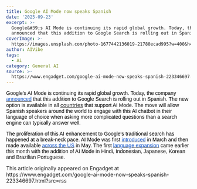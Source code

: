 ```yaml
---
title: Google AI Mode now speaks Spanish
date: '2025-09-23'
excerpt: >-
  Google&#39;s AI Mode is continuing its rapid global growth. Today, the company
  announced that this addition to Google Search is rolling out in Spanish...
coverImage: >-
  https://images.unsplash.com/photo-1677442136019-21780ecad995?w=400&h=200&fit=crop&auto=format
author: AIVibe
tags:
  - Ai
category: General AI
source: >-
  https://www.engadget.com/google-ai-mode-now-speaks-spanish-223346697.html?src=rss
---
```

<p style="text-align:left;"><span style="color:rgb(0, 0, 0);font-family:Arial, sans-serif;">Google&#39;s AI Mode is continuing its rapid global growth. Today, the company </span><a target="_blank" class="link" href="https://blog.google/products/search/ai-mode-spanish/"><span style="color:rgb(17, 85, 204);font-family:Arial, sans-serif;">announced</span></a><span style="color:rgb(0, 0, 0);font-family:Arial, sans-serif;"> that this addition to Google Search is rolling out in Spanish. The new option is available in all </span><a target="_blank" class="link" href="https://support.google.com/websearch/answer/16011537?hl=en&amp;co=GENIE.Platform%3DAndroid#zippy=%2Csupported-countries-territories">countries</a><span style="color:rgb(0, 0, 0);font-family:Arial, sans-serif;"> that support AI Mode. The move will allow Spanish speakers around the world to engage with this AI chatbot in their language of choice when asking more complicated questions than a search engine can typically answer well.&nbsp;&nbsp;</span></p><p style="text-align:left;"><span style="color:rgb(0, 0, 0);font-family:Arial, sans-serif;">The proliferation of this AI enhancement to Google&#39;s traditional search has happened at a break-neck pace. AI Mode was first </span><a target="_blank" class="link" href="https://www.engadget.com/ai/ai-mode-adds-a-dedicated-search-chatbot-to-google-170016310.html"><span style="color:rgb(17, 85, 204);font-family:Arial, sans-serif;">introduced</span></a><span style="color:rgb(0, 0, 0);font-family:Arial, sans-serif;"> in March and then made available </span><a target="_blank" class="link" href="https://www.engadget.com/ai/google-is-rolling-out-ai-mode-to-everyone-in-the-us-174917628.html"><span style="color:rgb(17, 85, 204);font-family:Arial, sans-serif;">across the US</span></a><span style="color:rgb(0, 0, 0);font-family:Arial, sans-serif;"> in May. The first </span><a target="_blank" class="link" href="https://www.engadget.com/ai/google-expands-ai-mode-beyond-english-for-the-first-time-192245955.html"><span style="color:rgb(17, 85, 204);font-family:Arial, sans-serif;">language expansion</span></a><span style="color:rgb(0, 0, 0);font-family:Arial, sans-serif;"> came earlier this month with the addition of AI Mode in Hindi, Indonesian, Japanese, Korean and Brazilian Portuguese.</span></p><p style="text-align:left;"></p>This article originally appeared on Engadget at https://www.engadget.com/google-ai-mode-now-speaks-spanish-223346697.html?src=rss
